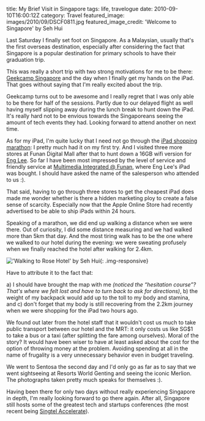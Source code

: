 title: My Brief Visit in Singapore
tags: life, travelogue
date: 2010-09-10T16:00:12Z
category: Travel
featured_image: images/2010/09/DSCF0811.jpg
featured_image_credit: 'Welcome to Singapore' by Seh Hui

Last Saturday I finally set foot on Singapore. As a Malaysian, usually that's the first overseas destination, especially after considering the fact that Singapore is a popular destination for primary schools to have their graduation trip.

This was really a short trip with two strong motivations for me to be there: [Geekcamp Singapore][gc] and the day when I finally get my hands on the iPad. That goes without saying that I'm really excited about the trip.

Geekcamp turns out to be awesome and I really regret that I was only able to be there for half of the sessions. Partly due to our delayed flight as well having myself slipping away during the lunch break to hunt down the iPad. It's really hard not to be envious towards the Singaporeans seeing the amount of tech events they had. Looking forward to attend another on next time.

As for my iPad, I'm quite lucky that I need not go through the [iPad shopping marathon][shopmarathon]: I pretty much had it on my first try. And I visited three more stores at Funan Digital Mall after that to hunt down a 16GB wifi version for [Eng Lee][englee]. So far I have been most impressed by the level of service and friendly service at [Multimedia Integrated @ Funan][miapr], where Eng Lee's iPad was bought. I should have asked the name of the salesperson who attended to us :).

That said, having to go through three stores to get the cheapest iPad does made me wonder whether is there a hidden marketing ploy to create a false sense of scarcity. Especially now that the Apple Online Store had recently advertised to be able to ship iPads within 24 hours.

Speaking of a marathon, we did end up walking a distance when we were there. Out of curiosity, I did some distance measuring and we had walked more than 5km that day. And the most tiring walk has to be the one where we walked to our hotel during the evening: we were sweating profusely when we finally reached the hotel after walking for 2.4km.

!['Walking to Rose Hotel' by Seh Hui]({static}/images/2010/09/Walking-to-Rose-Hotel.jpg){: .img-responsive}

Have to attribute it to the fact that:

a) I should have brought the map with me *(noticed the “hesitation course”? That's where we felt lost and have to turn back to ask for directions)*,
b) the weight of my backpack would add up to the toll to my body and stamina, and
c) don't forget that my body is still recovering from the 2.2km journey when we were shopping for the iPad two hours ago.

We found out later from the hotel staff that it wouldn't cost us much to take public transport between our hotel and the MRT: it only costs us like SG$1 to take a bus or a taxi (after splitting the fare among ourselves). Moral of the story? It would have been wiser to have at least asked about the cost for the option of throwing money at the problem. Avoiding spending at all in the name of frugality is a very unnecessary behavior even in budget traveling.

We went to Sentosa the second day and I'd only go as far as to say that we went sightseeing at Resorts World Genting and seeing the iconic Merlion. The photographs taken pretty much speaks for themselves :).

Having been there for only two days without really experiencing Singapore in depth, I'm really looking forward to go there again. After all, Singapore still hosts some of the greatest tech and startups conferences (the most recent being [Singtel Accelerate][accelerate]).

[gc]: http://geekcamp.pbworks.com/
[shopmarathon]: {filename}/blog/2010/the-ipad-shopping-marathon-and-geekcamp.md
[englee]: http://blog.enrii.com/
[miapr]: http://miapr.com.sg/
[accelerate]: http://accelerate.six.sg/
